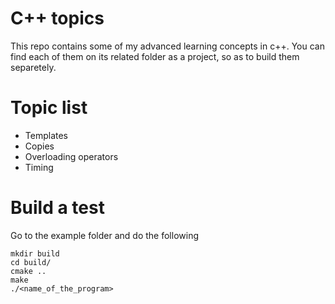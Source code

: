 # C++ topics 
This repo contains some of my advanced learning concepts in c++. You can find each of them on its related folder as a project, so as to build them separetely. 

# Topic list
* Templates
* Copies
* Overloading operators
* Timing

# Build a test
Go to the example folder and do the following
```
mkdir build
cd build/
cmake ..
make
./<name_of_the_program>
```
